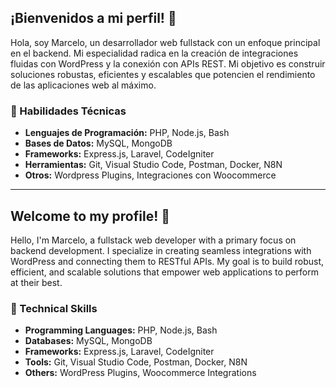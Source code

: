 ## ¡Bienvenidos a mi perfil! 👋
Hola, soy Marcelo, un desarrollador web fullstack con un enfoque principal en el backend.
Mi especialidad radica en la creación de integraciones fluidas con WordPress y la conexión con APIs REST. 
Mi objetivo es construir soluciones robustas, eficientes y escalables que potencien el rendimiento de las aplicaciones web al máximo.

### 🚀 Habilidades Técnicas
- **Lenguajes de Programación:** PHP, Node.js, Bash
- **Bases de Datos:** MySQL, MongoDB
- **Frameworks:** Express.js, Laravel, CodeIgniter
- **Herramientas:** Git, Visual Studio Code, Postman, Docker, N8N
- **Otros:** Wordpress Plugins, Integraciones con Woocommerce
---
## Welcome to my profile! 👋
Hello, I'm Marcelo, a fullstack web developer with a primary focus on backend development. 
I specialize in creating seamless integrations with WordPress and connecting them to RESTful APIs. 
My goal is to build robust, efficient, and scalable solutions that empower web applications to perform at their best.

### 🚀 Technical Skills
- **Programming Languages:** PHP, Node.js, Bash
- **Databases:** MySQL, MongoDB
- **Frameworks:** Express.js, Laravel, CodeIgniter
- **Tools:** Git, Visual Studio Code, Postman, Docker, N8N
- **Others:** WordPress Plugins, Woocommerce Integrations
